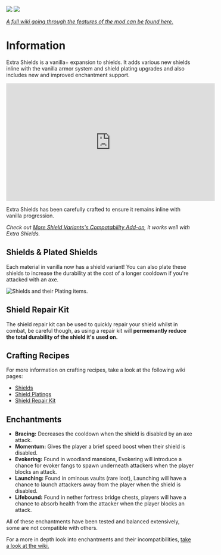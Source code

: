 [![](https://cdn.imb11.dev/mineblock%20badge_64h.png)](https://discord.gg/UzHtJKqHny)  [![](https://cdn.imb11.dev/modding-elite-badge.png)](https://ko-fi.com/mineblock11)

[*A full wiki going through the features of the mod can be found here.*](https://moddedmc.wiki/en/project/extra-shields/)

# Information

Extra Shields is a vanilla+ expansion to shields. It adds various new shields inline with the vanilla armor system and shield plating upgrades and also includes new and improved enchantment support.

<iframe width="560" height="315" src="https://www.youtube-nocookie.com/embed/o0FKPorO1TY" title="YouTube video player" frameborder="0" allow="accelerometer; autoplay; clipboard-write; encrypted-media; gyroscope; picture-in-picture; web-share" allowfullscreen></iframe>

Extra Shields has been carefully crafted to ensure it remains inline with vanilla progression.

*Check out [More Shield Variants's Compatability Add-on](https://modrinth.com/mod/more-extra-shield-variants), it works well with Extra Shields.*

## Shields & Plated Shields

Each material in vanilla now has a shield variant! You can also plate these shields to increase the durability at the cost of a longer cooldown if you're attacked with an axe.

![Shields and their Plating items.](https://cdn.modrinth.com/data/GPVR65Ju/images/b2bec4058b3a45a7acca7546fb1a48083add74a7.png)

## Shield Repair Kit

The shield repair kit can be used to quickly repair your shield whilst in combat, be careful though, as using a repair kit will **permemantly reduce the total durability of the shield it's used on.**

## Crafting Recipes

For more information on crafting recipes, take a look at the following wiki pages:

- [Shields](https://moddedmc.wiki/en/project/extra-shields/docs/guides/shields)
- [Shield Platings](https://moddedmc.wiki/en/project/extra-shields/docs/guides/shield_platings)
- [Shield Repair Kit](https://moddedmc.wiki/en/project/extra-shields/docs/guides/shield_repair_kits)

## Enchantments

- **Bracing:** Decreases the cooldown when the shield is disabled by an axe attack.
- **Momentum:** Gives the player a brief speed boost when their shield is disabled.
- **Evokering:** Found in woodland mansions, Evokering will introduce a chance for evoker fangs to spawn underneath attackers when the player blocks an attack.
- **Launching:** Found in ominous vaults (rare loot), Launching will have a chance to launch attackers away from the player when the shield is disabled.
- **Lifebound:** Found in nether fortress bridge chests, players will have a chance to absorb health from the attacker when the player blocks an attack.

All of these enchantments have been tested and balanced extensively, some are not compatible with others.

For a more in depth look into enchantments and their incompatibilities, [take a look at the wiki.](https://moddedmc.wiki/en/project/extra-shields)
